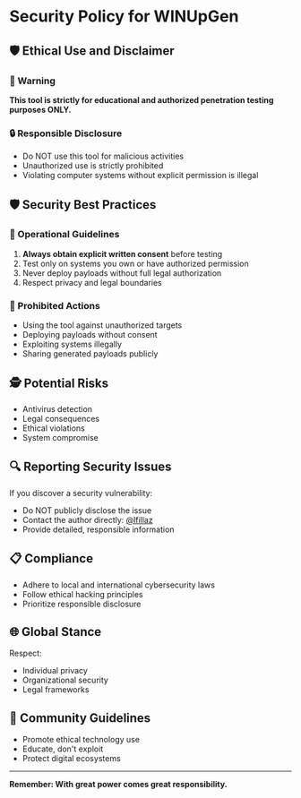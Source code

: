 # Security Policy for WINUpGen

## 🛡️ Ethical Use and Disclaimer

### 🚨 Warning
**This tool is strictly for educational and authorized penetration testing purposes ONLY.**

### 🔒 Responsible Disclosure
- Do NOT use this tool for malicious activities
- Unauthorized use is strictly prohibited
- Violating computer systems without explicit permission is illegal

## 🛡️ Security Best Practices

### 🔐 Operational Guidelines
1. **Always obtain explicit written consent** before testing
2. Test only on systems you own or have authorized permission
3. Never deploy payloads without full legal authorization
4. Respect privacy and legal boundaries

### 🚫 Prohibited Actions
- Using the tool against unauthorized targets
- Deploying payloads without consent
- Exploiting systems illegally
- Sharing generated payloads publicly

## 🕵️ Potential Risks
- Antivirus detection
- Legal consequences
- Ethical violations
- System compromise

## 🔍 Reporting Security Issues
If you discover a security vulnerability:
- Do NOT publicly disclose the issue
- Contact the author directly: [@lfillaz](https://t.me/lfillaz)
- Provide detailed, responsible information

## 📋 Compliance
- Adhere to local and international cybersecurity laws
- Follow ethical hacking principles
- Prioritize responsible disclosure

## 🌐 Global Stance
Respect:
- Individual privacy
- Organizational security
- Legal frameworks

## 👥 Community Guidelines
- Promote ethical technology use
- Educate, don't exploit
- Protect digital ecosystems

---

**Remember: With great power comes great responsibility.**
